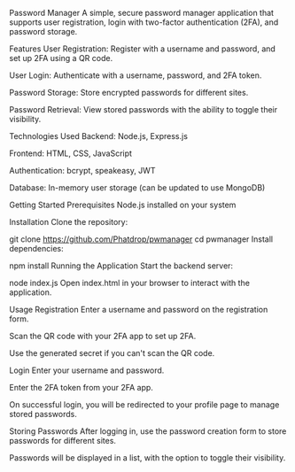 Password Manager
A simple, secure password manager application that supports user registration, login with two-factor authentication (2FA), and password storage.

Features
User Registration: Register with a username and password, and set up 2FA using a QR code.

User Login: Authenticate with a username, password, and 2FA token.

Password Storage: Store encrypted passwords for different sites.

Password Retrieval: View stored passwords with the ability to toggle their visibility.

Technologies Used
Backend: Node.js, Express.js

Frontend: HTML, CSS, JavaScript

Authentication: bcrypt, speakeasy, JWT

Database: In-memory user storage (can be updated to use MongoDB)

Getting Started
Prerequisites
Node.js installed on your system

Installation
Clone the repository:

git clone https://github.com/Phatdrop/pwmanager
cd pwmanager
Install dependencies:

npm install
Running the Application
Start the backend server:

node index.js
Open index.html in your browser to interact with the application.

Usage
Registration
Enter a username and password on the registration form.

Scan the QR code with your 2FA app to set up 2FA.

Use the generated secret if you can't scan the QR code.

Login
Enter your username and password.

Enter the 2FA token from your 2FA app.

On successful login, you will be redirected to your profile page to manage stored passwords.

Storing Passwords
After logging in, use the password creation form to store passwords for different sites.

Passwords will be displayed in a list, with the option to toggle their visibility.
